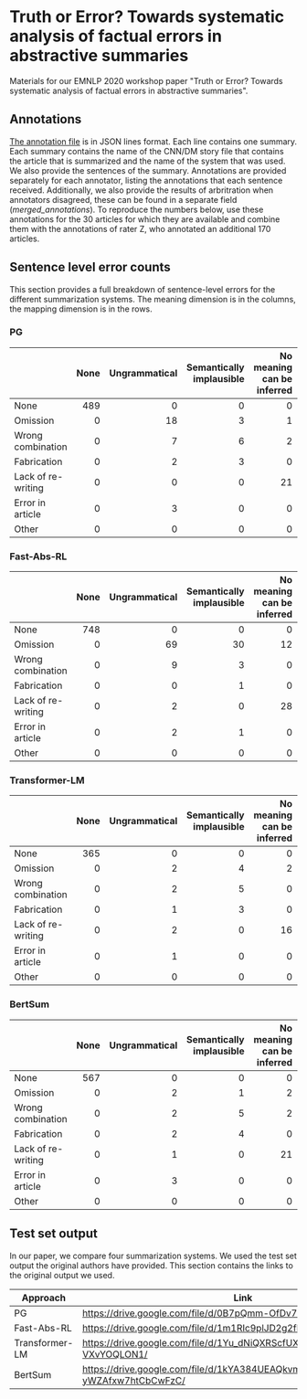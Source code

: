 # Truth or Error? Towards systematic analysis of factual errors in abstractive summaries
Materials for our EMNLP 2020 workshop paper "Truth or Error? Towards systematic analysis of factual errors in abstractive summaries".

## Annotations
[The annotation file](all_annotations.jsonl) is in JSON lines format. Each line contains one summary. Each summary contains the name of the CNN/DM story file that contains the article that is summarized and the name of the system that was used. We also provide the sentences of the summary. Annotations are provided separately for each annotator, listing the annotations that each sentence received. Additionally, we also provide the results of arbritration when annotators disagreed, these can be found in a separate field (*merged_annotations*). To reproduce the numbers below, use these annotations for the 30 articles for which they are available and combine them with the annotations of rater Z, who annotated an additional 170 articles. 

## Sentence level error counts
This section provides a full breakdown of sentence-level errors for the different summarization systems. The meaning dimension is in the columns, the mapping dimension is in the rows.

### PG
|              |   None |   Ungrammatical |   Semantically implausible |   No meaning can be inferred |   Meaning changed, not entailed |   Meaning changed, contradiction |   Pragmatic meaning changed |
|:-------------------|-------:|----------------:|---------------------------:|-----------------------------:|--------------------------------:|---------------------------------:|----------------------------:|
| None               |    489 |               0 |                          0 |                            0 |                               0 |                                0 |                           0 |
| Omission           |      0 |              18 |                          3 |                            1 |                               0 |                                6 |                           1 |
| Wrong combination  |      0 |               7 |                          6 |                            2 |                               0 |                               13 |                           0 |
| Fabrication        |      0 |               2 |                          3 |                            0 |                               0 |                                1 |                           0 |
| Lack of re-writing |      0 |               0 |                          0 |                           21 |                               0 |                                5 |                           0 |
| Error in article   |      0 |               3 |                          0 |                            0 |                               0 |                                0 |                           0 |
| Other              |      0 |               0 |                          0 |                            0 |                               0 |                                0 |                           0 |

### Fast-Abs-RL
|              |   None |   Ungrammatical |   Semantically implausible |   No meaning can be inferred |   Meaning changed, not entailed |   Meaning changed, contradiction |   Pragmatic meaning changed |
|:-------------------|-------:|----------------:|---------------------------:|-----------------------------:|--------------------------------:|---------------------------------:|----------------------------:|
| None               |    748 |               0 |                          0 |                            0 |                               0 |                                0 |                           0 |
| Omission           |      0 |              69 |                         30 |                           12 |                               2 |                               45 |                          10 |
| Wrong combination  |      0 |               9 |                          3 |                            0 |                               2 |                                7 |                           0 |
| Fabrication        |      0 |               0 |                          1 |                            0 |                               2 |                                4 |                           0 |
| Lack of re-writing |      0 |               2 |                          0 |                           28 |                               0 |                                8 |                           0 |
| Error in article   |      0 |               2 |                          1 |                            0 |                               0 |                                0 |                           0 |
| Other              |      0 |               0 |                          0 |                            0 |                               0 |                                1 |                           0 |
### Transformer-LM
|              |   None |   Ungrammatical |   Semantically implausible |   No meaning can be inferred |   Meaning changed, not entailed |   Meaning changed, contradiction |   Pragmatic meaning changed |
|:-------------------|-------:|----------------:|---------------------------:|-----------------------------:|--------------------------------:|---------------------------------:|----------------------------:|
| None               |    365 |               0 |                          0 |                            0 |                               0 |                                0 |                           0 |
| Omission           |      0 |               2 |                          4 |                            2 |                               2 |                                1 |                           0 |
| Wrong combination  |      0 |               2 |                          5 |                            0 |                               7 |                               21 |                           0 |
| Fabrication        |      0 |               1 |                          3 |                            0 |                               7 |                                8 |                           0 |
| Lack of re-writing |      0 |               2 |                          0 |                           16 |                               0 |                                5 |                           0 |
| Error in article   |      0 |               1 |                          0 |                            0 |                               0 |                                0 |                           0 |
| Other              |      0 |               0 |                          0 |                            0 |                               0 |                                0 |                           0 |
### BertSum
|              |   None |   Ungrammatical |   Semantically implausible |   No meaning can be inferred |   Meaning changed, not entailed |   Meaning changed, contradiction |   Pragmatic meaning changed |
|:-------------------|-------:|----------------:|---------------------------:|-----------------------------:|--------------------------------:|---------------------------------:|----------------------------:|
| None               |    567 |               0 |                          0 |                            0 |                               0 |                                0 |                           0 |
| Omission           |      0 |               2 |                          1 |                            2 |                               0 |                                6 |                           2 |
| Wrong combination  |      0 |               2 |                          5 |                            2 |                               2 |                               19 |                           0 |
| Fabrication        |      0 |               2 |                          4 |                            0 |                               9 |                                6 |                           0 |
| Lack of re-writing |      0 |               1 |                          0 |                           21 |                               1 |                                8 |                           0 |
| Error in article   |      0 |               3 |                          0 |                            0 |                               0 |                                0 |                           0 |
| Other              |      0 |               0 |                          0 |                            0 |                               0 |                                0 |                           0 |

## Test set output
In our paper, we compare four summarization systems. We used the test set output the original authors have provided. This section contains the links to the original output we used.

| Approach       | Link                                                               |
|----------------|--------------------------------------------------------------------|
| PG             | https://drive.google.com/file/d/0B7pQmm-OfDv7MEtMVU5sOHc5LTg/      |
| Fast-Abs-RL    | https://drive.google.com/file/d/1m1RIc9plJD2g2fhXUvwHLRtAhTVgYFKS/ |
| Transformer-LM | https://drive.google.com/file/d/1Yu_dNiQXRScfUXVMokDXM-VXvYOQLON1/ |
| BertSum        | https://drive.google.com/file/d/1kYA384UEAQkvmZ-yWZAfxw7htCbCwFzC/ |
